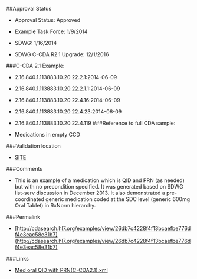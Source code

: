 ##Approval Status 

* Approval Status: Approved
* Example Task Force: 1/9/2014
* SDWG: 1/16/2014

* SDWG C-CDA R2.1 Upgrade: 12/1/2016    

###C-CDA 2.1 Example: 


* 2.16.840.1.113883.10.20.22.2.1:2014-06-09

* 2.16.840.1.113883.10.20.22.2.1.1:2014-06-09

* 2.16.840.1.113883.10.20.22.4.16:2014-06-09

* 2.16.840.1.113883.10.20.22.4.23:2014-06-09
* 2.16.840.1.113883.10.20.22.4.119
###Reference to full CDA sample:
* Medications in empty CCD


###Validation location

* [SITE](https://sitenv.org/c-cda-validator)


###Comments

* This is an example of a medication which is QID and PRN (as needed) but with no precondition specified. It was generated based on SDWG list-serv discussion in December 2013. It also demonstrated a pre-coordinated generic medication coded at the SDC level (generic 600mg Oral Tablet) in RxNorm hierarchy.


###Permalink 

* [http://cdasearch.hl7.org/examples/view/26db7c4228f4f13bcaefbe776df4e3eac58e31b7](http://cdasearch.hl7.org/examples/view/26db7c4228f4f13bcaefbe776df4e3eac58e31b7)

###Links 

* [Med oral QID with PRN(C-CDA2.1).xml](https://github.com/HL7/C-CDA-Examples/tree/master/Medications/Med%20oral%20QID%20with%20PRN/Med%20oral%20QID%20with%20PRN%28C-CDA2.1%29.xml)
